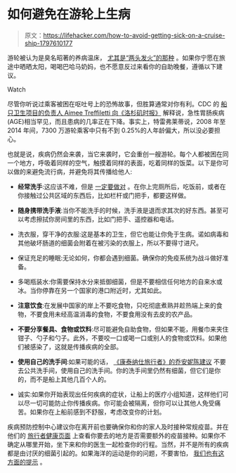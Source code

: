 # 如何避免在游轮上生病

> 原文：<https://lifehacker.com/how-to-avoid-getting-sick-on-a-cruise-ship-1797610177>

游轮被认为是臭名昭著的养病温床， [尤其是“两头发火”的那种](https://lifehacker.com/stop-blaming-food-poisoning-on-the-last-thing-you-ate-1796688099) 。如果你宁愿在旅途中晒晒太阳，喝喝巴哈马奶妈，也不愿意反过来看你的自助晚餐，遵循以下建议。

Watch

尽管你听说过乘客被困在呕吐号上的恐怖故事，但胜算通常对你有利。CDC 的 [船只卫生项目](https://www.cdc.gov/nceh/vsp/)[的负责人 Aimee Treffiletti 向《洛杉矶时报》](http://www.latimes.com/travel/la-tr-cruise-news-norovirus-20170709-story.html) 解释说，急性胃肠疾病(AGE)相当罕见，而且患病的几率正在下降。事实上，特雷弗莱蒂说，2008 年至 2014 年间，7300 万游轮乘客中只有不到 0.25%的人年龄偏大，所以没必要担心。

也就是说，疾病仍然会来袭，当它来袭时，它会重创一艘游轮。每个人都被困在同一个地方，呼吸着同样的空气，触摸着同样的表面，吃着同样的饭菜。以下是你可以做的来避免流行病，并避免将其传播给他人:

*   **经常洗手**:这应该不难，但是 [一定要做对](https://lifehacker.com/am-i-washing-my-hands-correctly-5810761) 。在你上完厕所后，吃饭前，或者在你接触过公共区域的东西后，比如栏杆或门把手，都要这样做。

*   **随身携带洗手液**:当你不能洗手的时候，洗手液是退而求其次的好东西。甚至可以考虑擦拭你房间里的东西，比如门把手、遥控器和电话。

*   洗衣服，穿干净的衣服:这是基本的卫生，但它也能让你免于生病。诺如病毒和其他破坏肠道的细菌会附着在被污染的衣服上，所以不要得寸进尺。

*   保证充足的睡眠:无论如何，你都会遇到细菌。确保你的免疫系统为战斗做好准备。

*   多喝瓶装水:你需要保持水分来抵御细菌，但是不要相信任何地方的自来水或冰。当你停靠在另一个国家的港口附近时，尤其如此。

*   **注意饮食**:在发展中国家的岸上不要吃食物，只吃彻底煮熟并趁热端上来的食物，不要食用未经高温消毒的食物，不要食用没有去皮的农产品。

*   **不要分享餐具、食物或饮料**:尽可能避免自助食物，但如果不能，用餐巾来夹住钳子、勺子和勺子。此外，不要咬一口或喝一口或别人的食物或饮料。如果他们被感染了，这就是传播疾病的全部。

*   **使用自己的洗手间**:如果可能的话， [《康泰纳仕旅行者》的乔安妮陈建议](http://www.cntraveler.com/stories/2015-01-19/how-not-to-get-sick-on-a-cruise) 不要去公共洗手间，使用自己的洗手间。你的洗手间里仍然有细菌，但它们是你的，而不是船上其他几百个人的。

*   诚实:如果你开始表现出任何疾病的症状，让船上的医疗小组知道，这样他们可以尽一切可能防止你传播疾病。你可能会被隔离，但你可以让其他人免受痛苦。如果你在上船前感到不舒服，考虑改变你的计划。

疾病预防控制中心建议你在离开前也要确保你和你的家人及时接种常规疫苗。并在他们的 [旅行者健康页面](https://wwwnc.cdc.gov/travel/destinations/list) 上查看你要去的地方是否需要额外的疫苗接种。如果你不确定从哪里开始，坐下来和你的医生一起检查你的行程。当然，并不是所有的疾病都是由讨厌的细菌引起的。如果海洋的运动是你的问题，不要害怕， [我们也有这方面的提示](https://lifehacker.com/how-to-end-motion-sickness-before-it-starts-1716496751) 。